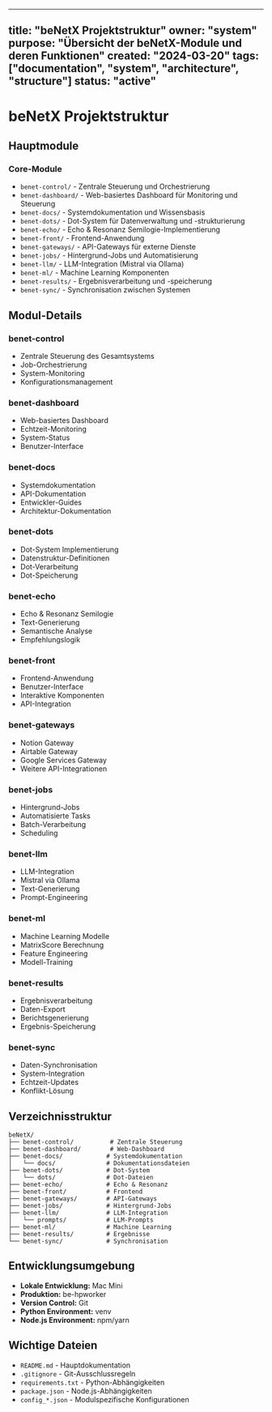 <!-- SPDX-License-Identifier: LicenseRef-SinnZeit-1.0-draft -->

---
title: "beNetX Projektstruktur"
owner: "system"
purpose: "Übersicht der beNetX-Module und deren Funktionen"
created: "2024-03-20"
tags: ["documentation", "system", "architecture", "structure"]
status: "active"
---

# beNetX Projektstruktur

## Hauptmodule

### Core-Module
- `benet-control/` - Zentrale Steuerung und Orchestrierung
- `benet-dashboard/` - Web-basiertes Dashboard für Monitoring und Steuerung
- `benet-docs/` - Systemdokumentation und Wissensbasis
- `benet-dots/` - Dot-System für Datenverwaltung und -strukturierung
- `benet-echo/` - Echo & Resonanz Semilogie-Implementierung
- `benet-front/` - Frontend-Anwendung
- `benet-gateways/` - API-Gateways für externe Dienste
- `benet-jobs/` - Hintergrund-Jobs und Automatisierung
- `benet-llm/` - LLM-Integration (Mistral via Ollama)
- `benet-ml/` - Machine Learning Komponenten
- `benet-results/` - Ergebnisverarbeitung und -speicherung
- `benet-sync/` - Synchronisation zwischen Systemen

## Modul-Details

### benet-control
- Zentrale Steuerung des Gesamtsystems
- Job-Orchestrierung
- System-Monitoring
- Konfigurationsmanagement

### benet-dashboard
- Web-basiertes Dashboard
- Echtzeit-Monitoring
- System-Status
- Benutzer-Interface

### benet-docs
- Systemdokumentation
- API-Dokumentation
- Entwickler-Guides
- Architektur-Dokumentation

### benet-dots
- Dot-System Implementierung
- Datenstruktur-Definitionen
- Dot-Verarbeitung
- Dot-Speicherung

### benet-echo
- Echo & Resonanz Semilogie
- Text-Generierung
- Semantische Analyse
- Empfehlungslogik

### benet-front
- Frontend-Anwendung
- Benutzer-Interface
- Interaktive Komponenten
- API-Integration

### benet-gateways
- Notion Gateway
- Airtable Gateway
- Google Services Gateway
- Weitere API-Integrationen

### benet-jobs
- Hintergrund-Jobs
- Automatisierte Tasks
- Batch-Verarbeitung
- Scheduling

### benet-llm
- LLM-Integration
- Mistral via Ollama
- Text-Generierung
- Prompt-Engineering

### benet-ml
- Machine Learning Modelle
- MatrixScore Berechnung
- Feature Engineering
- Modell-Training

### benet-results
- Ergebnisverarbeitung
- Daten-Export
- Berichtsgenerierung
- Ergebnis-Speicherung

### benet-sync
- Daten-Synchronisation
- System-Integration
- Echtzeit-Updates
- Konflikt-Lösung

## Verzeichnisstruktur

```
beNetX/
├── benet-control/          # Zentrale Steuerung
├── benet-dashboard/        # Web-Dashboard
├── benet-docs/            # Systemdokumentation
│   └── docs/              # Dokumentationsdateien
├── benet-dots/            # Dot-System
│   └── dots/              # Dot-Dateien
├── benet-echo/            # Echo & Resonanz
├── benet-front/           # Frontend
├── benet-gateways/        # API-Gateways
├── benet-jobs/            # Hintergrund-Jobs
├── benet-llm/             # LLM-Integration
│   └── prompts/           # LLM-Prompts
├── benet-ml/              # Machine Learning
├── benet-results/         # Ergebnisse
└── benet-sync/            # Synchronisation
```

## Entwicklungsumgebung

- **Lokale Entwicklung:** Mac Mini
- **Produktion:** be-hpworker
- **Version Control:** Git
- **Python Environment:** venv
- **Node.js Environment:** npm/yarn

## Wichtige Dateien

- `README.md` - Hauptdokumentation
- `.gitignore` - Git-Ausschlussregeln
- `requirements.txt` - Python-Abhängigkeiten
- `package.json` - Node.js-Abhängigkeiten
- `config_*.json` - Modulspezifische Konfigurationen 